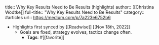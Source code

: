 title:: Why Key Results Need to Be Results (highlights)
author:: [[Christina Wodtke]]
full-title:: "Why Key Results Need to Be Results"
category:: #articles
url:: https://medium.com/p/7a223e6752b6

- Highlights first synced by [[Readwise]] [[Nov 18th, 2022]]
	- Goals are fixed, strategy evolves, tactics change often.
		- **Tags**: #[[favorite]]